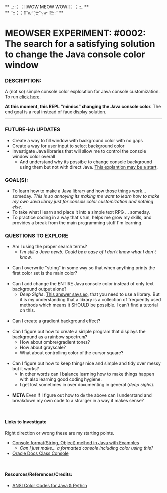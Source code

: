 ** ..::⋮⋮⁞⁞WOW MEOW WOW⁞⁞⋮⋮::.. **<br> 
** ˙˙::⋮⋮⁞⁞˓˓ก₍⸍⸌̣ʷ̣̫⸍̣⸌₎ค˒˒ ⁞⁞⋮⋮::˙˙ **<br> 

<h1>MEOWSER EXPERIMENT: #0002: The search for a satisfying solution to change the Java console color window </h1>

<h3>DESCRIPTION:</h3> 

A (not so) simple console color exploration for Java console customization. To run [click here](https://replit.com/@meowser/ColorsDukeTwo).
<br>

**At this moment, this REPL "mimics" changing the Java console color.** The end goal is a real instead of faux display solution. 

<hr>

<h3>FUTURE-ish UPDATES</h3>

- Create a way to fill window with background color with no gaps
- Create a way for user input to select background color
- Investigate Java libraries that will allow me to control the console window color overall
  - And understand why its possible to change console background using them but not with direct Java. [This explantion may be a start](https://www.infoworld.com/article/2077406/a-splash-of-text-color-with-your-java.html).

<h3>GOAL(S):</h3>

- To learn how to make a Java library and how those things work... someday. *This is so annoying its making me want to learn how to make my own Java libray just for console color customization and nothing else.*
- To take what I learn and place it into a simple text RPG ... someday.
- To practice coding in a way that's fun, helps me grow my skills, and provides a break from the main programming stuff I'm learning. 

<h3>QUESTIONS TO EXPLORE</h3> 

- Am I using the proper search terms?
  - *I'm still a Java newb. Could be a case of I don't know what I don't know.*
<br><br>
- Can I overwrite "string" in some way so that when anything prints the first color set is the main color?
<br><br>
- Can I add change the ENTIRE Java console color instead of only text background output alone? 
  - *Deep Sighs*. [This answer says no](https://community.oracle.com/tech/developers/discussion/1231291/how-to-add-console-color), that you need to use a library. But it is my understanding that a library is a collection of frequently used methods which means it SHOULD be possible. I can't find a tutorial on this. 
<br><br>
- Can I create a gradient background effect?
<br><br>
- Can I figure out how to create a simple program that displays the background as a rainbow spectrum?
  - How about ombre/gradient tones?
  - How about grayscale?
  - What about controlling color of the cursor square?
<br><br>
- Can I figure out how to keep things nice and simple and tidy over messy but it works?
  - In other words can I balance learning how to make things happen with also learning good coding hygiene.
  - I get lost sometimes in over documenting in general (*deep sighs*).
<br><br>
- **META** Even if I figure out how to do the above can I understand and breakdown my own code to a stranger in a way it makes sense?

<br>
<h4>Links to Investigate</h4>
Right direction or wrong these are my starting points.

- [Console format(String, Object) method in Java with Examples](https://www.geeksforgeeks.org/console-formatstring-object-method-in-java-with-examples/)
  - *Can I just make... a formatted console including color using this?* 
- [Oracle Docs Class Console](https://docs.oracle.com/javase/7/docs/api/java/io/Console.html)
  
<br>
<h4>Resources/References/Credits:</h4> 

- [ANSI Color Codes for Java & Python](https://www.codegrepper.com/code-examples/java/ansi+colors) 